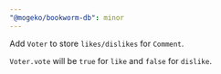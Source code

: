 ```yaml
---
"@mogeko/bookworm-db": minor
---
```


Add `Voter` to store `likes/dislikes` for `Comment`.

`Voter.vote` will be `true` for `like` and `false` for `dislike`.
